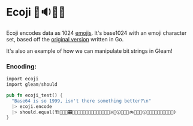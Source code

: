 # Ecoji 🏣🔉🦐🔼

Ecoji encodes data as 1024 [emojis][emoji].  It's base1024 with an emoji
character set, based off the [original version][ecoji-go] written in Go.

It's also an example of how we can manipulate bit strings in Gleam!

### Encoding:

```rust
import ecoji
import gleam/should

pub fn ecoji_test() {
  "Base64 is so 1999, isn't there something better?\n"
  |> ecoji.encode
  |> should.equal(🏗📩🎦🐇🎛📘🔯🚜💞😽🆖🐊🎱🥁🚄🌱💞😭💮🇵💢🕥🐭🔸🍉🚲🦑🐶💢🕥🔮🔺🍉📸🐮🌼👦🚟🥴📑)
}
```

[emoji]: https://unicode.org/emoji/
[ecoji-go]: https://github.com/keith-turner/ecoji
